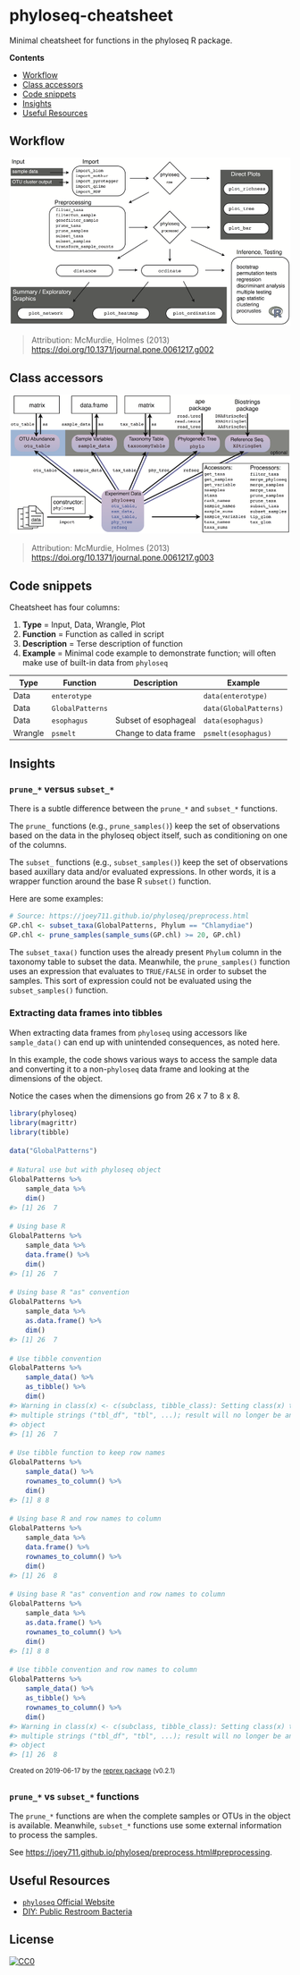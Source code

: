 # phyloseq-cheatsheet

Minimal cheatsheet for functions in the phyloseq R package.

**Contents**

- [Workflow](#workflow)
- [Class accessors](#class-accessors)
- [Code snippets](#code-snippets)
- [Insights](#insights)
- [Useful Resources](#useful-resources)


## Workflow

![Analysis workflow](./img/analysis_workflow.png)

> Attribution: McMurdie, Holmes (2013)
> https://doi.org/10.1371/journal.pone.0061217.g002


## Class accessors

![phyloseq class](./img/phyloseq_class.png)

> Attribution: McMurdie, Holmes (2013)
> https://doi.org/10.1371/journal.pone.0061217.g003


## Code snippets

Cheatsheet has four columns:
1. **Type** = Input, Data, Wrangle, Plot
2. **Function** = Function as called in script
3. **Description** = Terse description of function
4. **Example** = Minimal code example to demonstrate function; will often make
   use of built-in data from `phyloseq`

| Type    | Function         | Description          | Example                |
|---------|------------------|----------------------|------------------------|
| Data    | `enterotype`     |                      | `data(enterotype)`     |
| Data    | `GlobalPatterns` |                      | `data(GlobalPatterns)` |
| Data    | `esophagus`      | Subset of esophageal | `data(esophagus)`      |
| Wrangle | `psmelt`         | Change to data frame | `psmelt(esophagus)`    |


## Insights

### `prune_*` versus `subset_*`

There is a subtle difference between the `prune_*` and `subset_*` functions.

The `prune_` functions (e.g., `prune_samples()`) keep the set of observations based
on the data in the phyloseq object itself, such as conditioning on one of the
columns.

The `subset_` functions (e.g., `subset_samples()`) keep the set of observations based
auxillary data and/or evaluated expressions. In other words, it is a wrapper function
around the base R `subset()` function.

Here are some examples:

```r
# Source: https://joey711.github.io/phyloseq/preprocess.html
GP.chl <- subset_taxa(GlobalPatterns, Phylum == "Chlamydiae")
GP.chl <- prune_samples(sample_sums(GP.chl) >= 20, GP.chl)
```

The `subset_taxa()` function uses the already present `Phylum` column in the taxonomy
table to subset the data. Meanwhile, the `prune_samples()` function uses an expression
that evaluates to `TRUE/FALSE` in order to subset the samples. This sort of expression
could not be evaluated using the `subset_samples()` function.


### Extracting data frames into tibbles

When extracting data frames from `phyloseq` using accessors like `sample_data()` can
end up with unintended consequences, as noted here.

In this example, the code shows various ways to access the sample data and converting
it to a non-`phyloseq` data frame and looking at the dimensions of the object.

Notice the cases when the dimensions go from 26 x 7 to 8 x 8.

``` r
library(phyloseq)
library(magrittr)
library(tibble)

data("GlobalPatterns")

# Natural use but with phyloseq object
GlobalPatterns %>%
    sample_data %>%
    dim()
#> [1] 26  7

# Using base R
GlobalPatterns %>%
    sample_data %>%
    data.frame() %>%
    dim()
#> [1] 26  7

# Using base R "as" convention
GlobalPatterns %>%
    sample_data %>%
    as.data.frame() %>%
    dim()
#> [1] 26  7

# Use tibble convention
GlobalPatterns %>%
    sample_data() %>%
    as_tibble() %>%
    dim()
#> Warning in class(x) <- c(subclass, tibble_class): Setting class(x) to
#> multiple strings ("tbl_df", "tbl", ...); result will no longer be an S4
#> object
#> [1] 26  7

# Use tibble function to keep row names
GlobalPatterns %>%
    sample_data() %>%
    rownames_to_column() %>%
    dim()
#> [1] 8 8

# Using base R and row names to column
GlobalPatterns %>%
    sample_data %>%
    data.frame() %>%
    rownames_to_column() %>%
    dim()
#> [1] 26  8

# Using base R "as" convention and row names to column
GlobalPatterns %>%
    sample_data %>%
    as.data.frame() %>%
    rownames_to_column() %>%
    dim()
#> [1] 8 8

# Use tibble convention and row names to column
GlobalPatterns %>%
    sample_data() %>%
    as_tibble() %>%
    rownames_to_column() %>%
    dim()
#> Warning in class(x) <- c(subclass, tibble_class): Setting class(x) to
#> multiple strings ("tbl_df", "tbl", ...); result will no longer be an S4
#> object
#> [1] 26  8
```

<sup>Created on 2019-06-17 by the [reprex package](https://reprex.tidyverse.org) (v0.2.1)</sup>


### `prune_*` vs `subset_*` functions

The `prune_*` functions are when the complete samples or OTUs in the object is available.
Meanwhile, `subset_*` functions use some external information to process the samples.

See https://joey711.github.io/phyloseq/preprocess.html#preprocessing.


## Useful Resources

- [`phyloseq` Official Website](https://joey711.github.io/phyloseq/index.html)
- [DIY: Public Restroom Bacteria](http://joey711.github.io/phyloseq-demo/Restroom-Biogeography)


## License

[![CC0](http://mirrors.creativecommons.org/presskit/buttons/88x31/svg/cc-zero.svg)](https://creativecommons.org/publicdomain/zero/1.0/)

